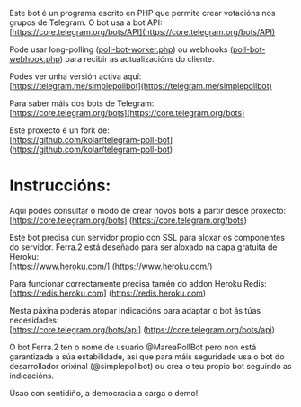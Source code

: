Este bot é un programa escrito en PHP que permite crear votacións nos grupos de Telegram. O bot usa a bot API:<br/>
[https://core.telegram.org/bots/API](https://core.telegram.org/bots/API)

Pode usar long-polling ([poll-bot-worker.php](https://github.com/kolar/telegram-poll-bot/blob/master/poll-bot-worker.php)) ou webhooks ([poll-bot-webhook.php](https://github.com/kolar/telegram-poll-bot/blob/master/poll-bot-webhook.php)) para recibir as actualizacións do cliente.

Podes ver unha versión activa aquí:<br/>
[https://telegram.me/simplepollbot](https://telegram.me/simplepollbot)

Para saber máis dos bots de Telegram:<br/>
[https://core.telegram.org/bots](https://core.telegram.org/bots)

Este proxecto é un fork de:<br/>
[https://github.com/kolar/telegram-poll-bot] (https://github.com/kolar/telegram-poll-bot)

Instruccións:
============

Aquí podes consultar o modo de crear novos bots a partir desde proxecto:<br/>
[https://core.telegram.org/bots] (https://core.telegram.org/bots)

Este bot precisa dun servidor propio con SSL para aloxar os componentes do
servidor. Ferra.2 está deseñado para ser aloxado na capa gratuita de Heroku:<br/>
[https://www.heroku.com/] (https://www.heroku.com/)

Para funcionar correctamente precisa tamén do addon Heroku Redis:<br/>
[https://redis.heroku.com] (https://redis.heroku.com)

Nesta páxina poderás atopar indicacións para adaptar o bot ás túas necesidades:<br/>
[https://core.telegram.org/bots/api] (https://core.telegram.org/bots/api)

O bot Ferra.2 ten o nome de usuario @MareaPollBot pero non está garantizada a súa estabilidade, así que para máis seguridade usa o bot do desarrollador orixinal (@simplepollbot) ou crea o teu propio bot seguindo as indicacións.

Úsao con sentidiño, a democracia a carga o demo!!
